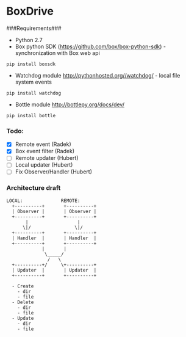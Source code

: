 BoxDrive
======================

###Requirements###
- Python 2.7
- Box python SDK (https://github.com/box/box-python-sdk) - synchronization with Box web api
```
pip install boxsdk
```
- Watchdog module http://pythonhosted.org//watchdog/ - local file system events
```
pip install watchdog
```
- Bottle module http://bottlepy.org/docs/dev/
```
pip install bottle
```

### Todo:
- [x] Remote event (Radek)
- [x] Box event filter (Radek)
- [ ] Remote updater (Hubert)
- [ ] Local updater (Hubert)
- [ ] Fix Observer/Handler (Hubert)

### Architecture draft ###


```
LOCAL:              REMOTE:
  +----------+       +----------+
  | Observer |       | Observer |
  +----------+       +----------+
       |                  |
      \|/                \|/
  +----------+       +----------+
  | Handler  |       | Handler  |
  +----------+       +----------+
             |       |  
              \_____/
               /   \ 
  +----------+/     \+----------+
  | Updater  |       | Updater  |
  +----------+       +----------+

  - Create
    - dir
    - file
  - Delete
    - dir
    - file
  - Update
    - dir
    - file
  
```            
       
